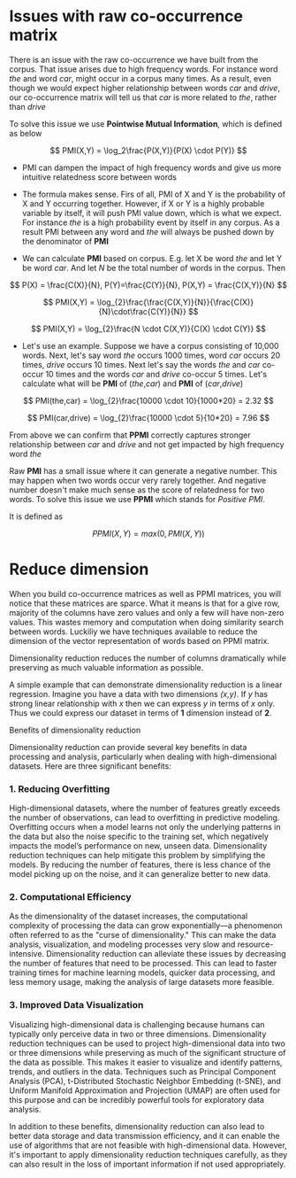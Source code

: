 # Issues with raw co-occurrence matrix
There is an issue with the raw co-occurrence we have built from the corpus.
That issue arises due to high frequency words. 
For instance word *the* and word *car*, might occur in a corpus many times.
As a result, even though we would expect higher relationship between words *car* and *drive*,
our co-occurrence matrix will tell us that *car* is more related to *the*, rather than *drive*

To solve this issue we use **Pointwise Mutual Information**, which is defined as below

$$
PMI(X,Y) = \log_2\frac{P(X,Y)}{P(X) \cdot P(Y)}
$$

- PMI can dampen the impact of high frequency words and give us more intuitive relatedness score between words
- The formula makes sense. Firs of all, PMI of X and Y is the probability of X and Y occurring together. However, if X or Y is a highly probable variable by itself, it will push PMI value down, which is what we expect. For instance *the* is a high probability event by itself in any corpus. As a result PMI between any word and *the* will always be pushed down by the denominator of **PMI**

- We can calculate **PMI** based on corpus. E.g. let X be word *the* and let Y be word *car*. And let *N* be the total number of words in the corpus. Then 

$$
P(X) = \frac{C(X)}{N}, P(Y)=\frac{C(Y)}{N}, P(X,Y) = \frac{C(X,Y)}{N}
$$

$$
PMI(X,Y) = \log_{2}\frac{\frac{C(X,Y)}{N}}{\frac{C(X)}{N}\cdot\frac{C(Y)}{N}}
$$

$$
PMI(X,Y) = \log_{2}\frac{N \cdot C(X,Y)}{C(X) \cdot C(Y)}
$$

- Let's use an example. Suppose we have a corpus consisting of 10,000 words. Next, let's say word *the* occurs 1000 times, word *car* occurs 20 times, *drive* occurs 10 times. Next let's say the words *the* and *car* co-occur 10 times and the words *car* and *drive* co-occur 5 times. Let's calculate what will be **PMI** of (*the*,*car*) and **PMI** of (*car*,*drive*)

$$
PMI(the,car) = \log_{2}\frac{10000 \cdot 10}{1000*20} = 2.32
$$

$$
PMI(car,drive) = \log_{2}\frac{10000 \cdot 5}{10*20} = 7.96
$$

From above we can confirm that **PPMI** correctly captures stronger relationship between *car* and *drive* and not get impacted by high frequency word *the*

Raw **PMI** has a small issue where it can generate a negative number. This may happen when two words occur very rarely together. And negative number doesn't make much sense as the score of relatedness for two words.
To solve this issue we use **PPMI** which stands for *Positive PMI*.

It is defined as 

$$
PPMI(X,Y) = max(0, PMI(X,Y))
$$

# Reduce dimension
When you build co-occurrence matrices as well as PPMI matrices, you will notice that these matrices are sparce. What it means is that for a give row, majority of the columns have zero values and only a few will have non-zero values. This wastes memory and computation when doing similarity search between words. Luckiliy we have techniques available to reduce the dimension of the vector representation of words based on PPMI matrix.

Dimensionality reduction reduces the number of columns dramatically while preserving as much valuable information as possible.

A simple example that can demonstrate dimensionality reduction is a linear regression. Imagine you have a data with two dimensions *(x,y)*. If *y* has strong linear relationship with *x* then we can express *y* in terms of *x* only. Thus we could express our dataset in terms of **1** dimension instead of **2**.

Benefits of dimensionality reduction

Dimensionality reduction can provide several key benefits in data processing and analysis, particularly when dealing with high-dimensional datasets. Here are three significant benefits:

### 1. Reducing Overfitting

High-dimensional datasets, where the number of features greatly exceeds the number of observations, can lead to overfitting in predictive modeling. Overfitting occurs when a model learns not only the underlying patterns in the data but also the noise specific to the training set, which negatively impacts the model’s performance on new, unseen data. Dimensionality reduction techniques can help mitigate this problem by simplifying the models. By reducing the number of features, there is less chance of the model picking up on the noise, and it can generalize better to new data.

### 2. Computational Efficiency

As the dimensionality of the dataset increases, the computational complexity of processing the data can grow exponentially—a phenomenon often referred to as the "curse of dimensionality." This can make the data analysis, visualization, and modeling processes very slow and resource-intensive. Dimensionality reduction can alleviate these issues by decreasing the number of features that need to be processed. This can lead to faster training times for machine learning models, quicker data processing, and less memory usage, making the analysis of large datasets more feasible.

### 3. Improved Data Visualization

Visualizing high-dimensional data is challenging because humans can typically only perceive data in two or three dimensions. Dimensionality reduction techniques can be used to project high-dimensional data into two or three dimensions while preserving as much of the significant structure of the data as possible. This makes it easier to visualize and identify patterns, trends, and outliers in the data. Techniques such as Principal Component Analysis (PCA), t-Distributed Stochastic Neighbor Embedding (t-SNE), and Uniform Manifold Approximation and Projection (UMAP) are often used for this purpose and can be incredibly powerful tools for exploratory data analysis.

In addition to these benefits, dimensionality reduction can also lead to better data storage and data transmission efficiency, and it can enable the use of algorithms that are not feasible with high-dimensional data. However, it's important to apply dimensionality reduction techniques carefully, as they can also result in the loss of important information if not used appropriately.